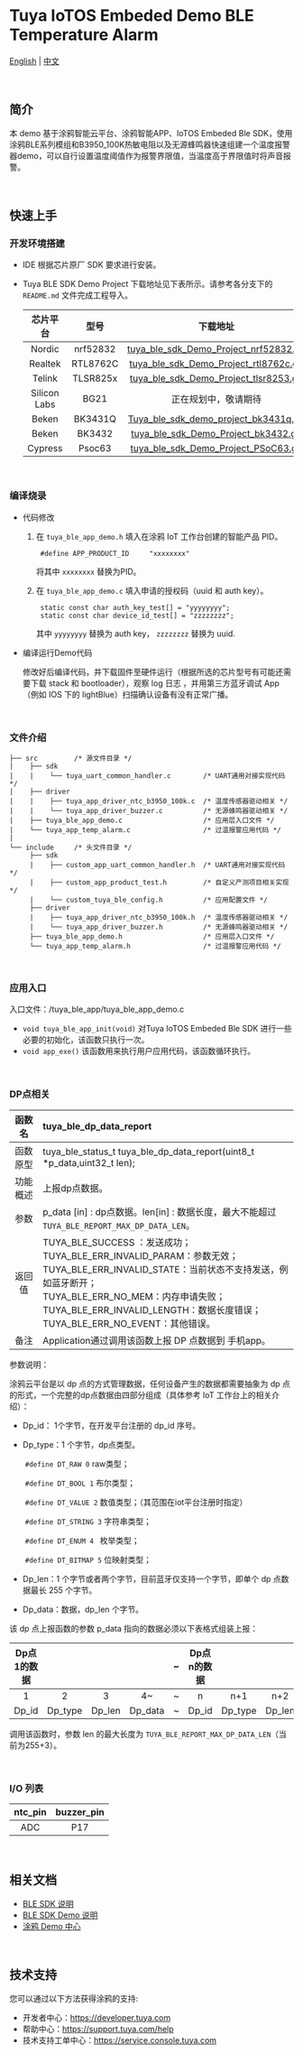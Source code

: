 # Tuya IoTOS Embeded Demo BLE Temperature Alarm

[English](./README.md) | [中文](./README_zh.md)

<br>

## 简介 

本 demo 基于涂鸦智能云平台、涂鸦智能APP、IoTOS Embeded Ble SDK，使用涂鸦BLE系列模组和B3950_100K热敏电阻以及无源蜂鸣器快速组建一个温度报警器demo，可以自行设置温度阈值作为报警界限值，当温度高于界限值时将声音报警。

<br>

## 快速上手

### 开发环境搭建 

- IDE 根据芯片原厂 SDK 要求进行安装。

- Tuya BLE SDK Demo Project 下载地址见下表所示。请参考各分支下的 `README.md` 文件完成工程导入。

  |   芯片平台   |   型号   |                           下载地址                           |
  | :----------: | :------: | :----------------------------------------------------------: |
  |    Nordic    | nrf52832 | [tuya_ble_sdk_Demo_Project_nrf52832.git](https://github.com/TuyaInc/tuya_ble_sdk_Demo_Project_nrf52832.git) |
  |   Realtek    | RTL8762C | [tuya_ble_sdk_Demo_Project_rtl8762c.git](https://github.com/TuyaInc/tuya_ble_sdk_Demo_Project_rtl8762c.git) |
  |    Telink    | TLSR825x | [tuya_ble_sdk_Demo_Project_tlsr8253.git](https://github.com/TuyaInc/tuya_ble_sdk_Demo_Project_tlsr8253.git) |
  | Silicon Labs |   BG21   |                     正在规划中，敬请期待                     |
  |    Beken     | BK3431Q  | [Tuya_ble_sdk_demo_project_bk3431q.git](https://github.com/TuyaInc/Tuya_ble_sdk_demo_project_bk3431q.git) |
  |    Beken     |  BK3432  | [ tuya_ble_sdk_Demo_Project_bk3432.git](https://github.com/TuyaInc/tuya_ble_sdk_Demo_Project_bk3432.git) |
  |   Cypress    |  Psoc63  | [tuya_ble_sdk_Demo_Project_PSoC63.git](https://github.com/TuyaInc/tuya_ble_sdk_Demo_Project_PSoC63.git) |

<br>

### 编译烧录

- 代码修改

  1. 在 `tuya_ble_app_demo.h` 填入在涂鸦 IoT 工作台创建的智能产品 PID。

     ```
      #define APP_PRODUCT_ID     "xxxxxxxx"
     ```
  
     将其中 `xxxxxxxx` 替换为PID。

  2. 在 `tuya_ble_app_demo.c` 填入申请的授权码（uuid 和 auth key）。

     ```
      static const char auth_key_test[] = "yyyyyyyy";
      static const char device_id_test[] = "zzzzzzzz";
     ```
  
     其中 `yyyyyyyy` 替换为 auth key， `zzzzzzzz` 替换为 uuid.

- 编译运行Demo代码

  修改好后编译代码，并下载固件至硬件运行（根据所选的芯片型号有可能还需要下载 stack 和 bootloader），观察 log 日志 ，并用第三方蓝牙调试 App（例如 IOS 下的 lightBlue）扫描确认设备有没有正常广播。

<br>

### 文件介绍
```
├── src         /* 源文件目录 */
|    ├── sdk
|    |    └── tuya_uart_common_handler.c        /* UART通用对接实现代码 */
|    ├── driver
|    |    ├── tuya_app_driver_ntc_b3950_100k.c  /* 温度传感器驱动相关 */
|    |    └── tuya_app_driver_buzzer.c          /* 无源蜂鸣器驱动相关 */
|    ├── tuya_ble_app_demo.c                    /* 应用层入口文件 */
|    └── tuya_app_temp_alarm.c                  /* 过温报警应用代码 */
|
└── include     /* 头文件目录 */
     ├── sdk
     |    ├── custom_app_uart_common_handler.h  /* UART通用对接实现代码 */
     |    ├── custom_app_product_test.h         /* 自定义产测项目相关实现 */
     |    └── custom_tuya_ble_config.h          /* 应用配置文件 */
     ├── driver
     |    ├── tuya_app_driver_ntc_b3950_100k.h  /* 温度传感器驱动相关 */
     |    └── tuya_app_driver_buzzer.h          /* 无源蜂鸣器驱动相关 */
     ├── tuya_ble_app_demo.h                    /* 应用层入口文件 */
     └── tuya_app_temp_alarm.h                  /* 过温报警应用代码 */
```

<br>

### 应用入口
入口文件：/tuya_ble_app/tuya_ble_app_demo.c

+ `void tuya_ble_app_init(void)` 对Tuya IoTOS Embeded Ble SDK 进行一些必要的初始化，该函数只执行一次。
+ `void app_exe()` 该函数用来执行用户应用代码，该函数循环执行。

<br>

### DP点相关 

|  函数名  | tuya_ble_dp_data_report                                      |
| :------: | :----------------------------------------------------------- |
| 函数原型 | tuya_ble_status_t tuya_ble_dp_data_report(uint8_t *p_data,uint32_t len); |
| 功能概述 | 上报dp点数据。                                               |
|   参数   | p_data [in] : dp点数据。len[in] : 数据长度，最大不能超过`TUYA_BLE_REPORT_MAX_DP_DATA_LEN`。 |
|  返回值  | TUYA_BLE_SUCCESS ：发送成功；<br/>TUYA_BLE_ERR_INVALID_PARAM：参数无效；<br/>TUYA_BLE_ERR_INVALID_STATE：当前状态不支持发送，例如蓝牙断开；<br/>TUYA_BLE_ERR_NO_MEM：内存申请失败；<br/>TUYA_BLE_ERR_INVALID_LENGTH：数据长度错误；<br/>TUYA_BLE_ERR_NO_EVENT：其他错误。 |
|   备注   | Application通过调用该函数上报 DP 点数据到 手机app。          |

参数说明：

涂鸦云平台是以 dp 点的方式管理数据，任何设备产生的数据都需要抽象为 dp 点的形式，一个完整的dp点数据由四部分组成（具体参考 IoT 工作台上的相关介绍）：

- Dp_id： 1个字节，在开发平台注册的 dp_id 序号。


- Dp_type：1 个字节，dp点类型。

  ​	`#define DT_RAW 0`       raw类型；

  ​	`#define DT_BOOL 1`     布尔类型；

  ​	`#define DT_VALUE 2`   数值类型；（其范围在iot平台注册时指定）

  ​	`#define DT_STRING 3` 字符串类型；

  ​	`#define DT_ENUM 4 `     枚举类型；

  ​	`#define DT_BITMAP 5` 位映射类型；

- Dp_len：1 个字节或者两个字节，目前蓝牙仅支持一个字节，即单个 dp 点数据最长 255 个字节。


- Dp_data：数据，dp_len 个字节。


该 dp 点上报函数的参数 p_data 指向的数据必须以下表格式组装上报：

| Dp点1的数据 |         |        |         | ~    | Dp点n的数据 |         |        |         |
| :---------: | :-----: | :----: | :-----: | :--- | :---------: | :-----: | :----: | :-----: |
|      1      |    2    |   3    |   4~    | ~    |      n      |   n+1   |  n+2   |  n+3~   |
|    Dp_id    | Dp_type | Dp_len | Dp_data | ~    |    Dp_id    | Dp_type | Dp_len | Dp_data |

调用该函数时，参数 len 的最大长度为 `TUYA_BLE_REPORT_MAX_DP_DATA_LEN`（当前为255+3）。

<br>

### I/O 列表

| ntc_pin | buzzer_pin |
| :-----: | :--------: |
|   ADC   |    P17     |

<br>

## 相关文档

- [BLE SDK 说明](https://developer.tuya.com/cn/docs/iot/device-development/embedded-software-development/module-sdk-development-access/ble-chip-sdk/tuya-ble-sdk-user-guide?id=K9h5zc4e5djd9#title-17-tuya%20ble%20sdk%20callback%20event%20%E4%BB%8B%E7%BB%8D) 
- [BLE SDK Demo 说明](https://developer.tuya.com/cn/docs/iot/device-development/embedded-software-development/module-sdk-development-access/ble-chip-sdk/tuya-ble-sdk-demo-instruction-manual?id=K9gq09szmvy2o) 
- [涂鸦 Demo 中心](https://developer.tuya.com/demo) 

<br>


## 技术支持

您可以通过以下方法获得涂鸦的支持:

- 开发者中心：https://developer.tuya.com
- 帮助中心：https://support.tuya.com/help
- 技术支持工单中心：https://service.console.tuya.com

<br>